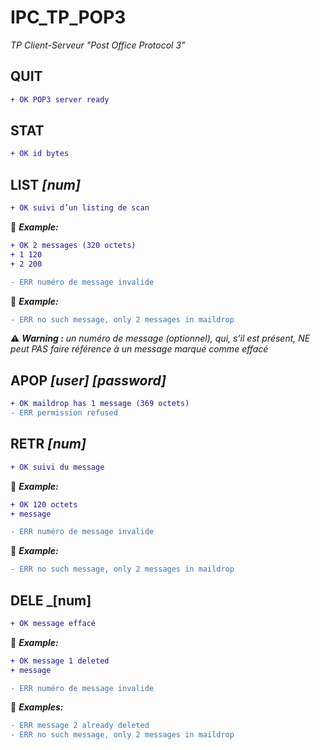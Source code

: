 # IPC_TP_POP3
_TP Client-Serveur "Post Office Protocol 3"_


## QUIT
```diff
+ OK POP3 server ready
```

## STAT
```diff
+ OK id bytes
```

## LIST _[num]_

```diff
+ OK suivi d’un listing de scan
```
:memo: _**Example:**_
```diff 
+ OK 2 messages (320 octets) 
+ 1 120 
+ 2 200 

- ERR numéro de message invalide  
```
:memo: _**Example:**_
```diff 
- ERR no such message, only 2 messages in maildrop
```

 :warning: _**Warning :** un numéro de message (optionnel), qui, s’il est présent, NE peut PAS faire référence à un message marqué comme effacé_


## APOP _[user]_ _[password]_
```diff
+ OK maildrop has 1 message (369 octets)
- ERR permission refused
```

## RETR _[num]_
```diff
+ OK suivi du message
```
:memo: _**Example:**_
```diff 
+ OK 120 octets 
+ message

- ERR numéro de message invalide
```
:memo: _**Example:**_
```diff 
- ERR no such message, only 2 messages in maildrop
```

## DELE _[num]
```diff
+ OK message effacé
```
:memo: _**Example:**_
```diff 
+ OK message 1 deleted
+ message

- ERR numéro de message invalide
```
:memo: _**Examples:**_
```diff 
- ERR message 2 already deleted
- ERR no such message, only 2 messages in maildrop
```
